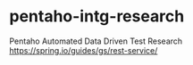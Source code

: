 # pentaho-intg-research
Pentaho Automated Data Driven Test Research
https://spring.io/guides/gs/rest-service/

